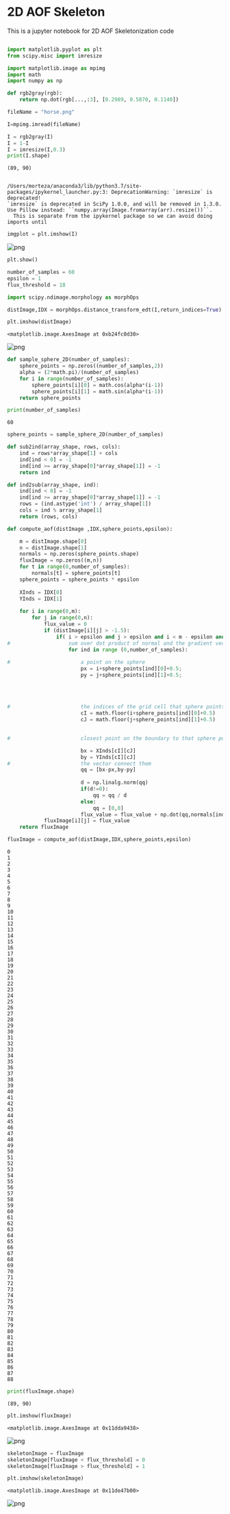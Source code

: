
# 2D AOF Skeleton
This is a jupyter notebook for 2D AOF Skeletonization code


```python

```


```python
import matplotlib.pyplot as plt
from scipy.misc import imresize
```


```python
import matplotlib.image as mpimg
import math
import numpy as np

def rgb2gray(rgb):
    return np.dot(rgb[...,:3], [0.2989, 0.5870, 0.1140])
```


```python
fileName = "horse.png"
```


```python
I=mpimg.imread(fileName)
```


```python
I = rgb2gray(I)
I = 1-I
I = imresize(I,0.3)
print(I.shape)
```

    (89, 90)


    /Users/morteza/anaconda3/lib/python3.7/site-packages/ipykernel_launcher.py:3: DeprecationWarning: `imresize` is deprecated!
    `imresize` is deprecated in SciPy 1.0.0, and will be removed in 1.3.0.
    Use Pillow instead: ``numpy.array(Image.fromarray(arr).resize())``.
      This is separate from the ipykernel package so we can avoid doing imports until



```python
imgplot = plt.imshow(I)
```


![png](output_8_0.png)



```python
plt.show()
```


```python
number_of_samples = 60
epsilon = 1 
flux_threshold = 18

```


```python
import scipy.ndimage.morphology as morphOps
```


```python
distImage,IDX = morphOps.distance_transform_edt(I,return_indices=True);
```


```python
plt.imshow(distImage)
```




    <matplotlib.image.AxesImage at 0xb24fc0d30>




![png](output_13_1.png)



```python
def sample_sphere_2D(number_of_samples):
    sphere_points = np.zeros((number_of_samples,2))
    alpha = (2*math.pi)/(number_of_samples)
    for i in range(number_of_samples):
        sphere_points[i][0] = math.cos(alpha*(i-1))
        sphere_points[i][1] = math.sin(alpha*(i-1))
    return sphere_points
```


```python
print(number_of_samples)
```

    60



```python
sphere_points = sample_sphere_2D(number_of_samples)
```


```python
def sub2ind(array_shape, rows, cols):
    ind = rows*array_shape[1] + cols
    ind[ind < 0] = -1
    ind[ind >= array_shape[0]*array_shape[1]] = -1
    return ind

def ind2sub(array_shape, ind):
    ind[ind < 0] = -1
    ind[ind >= array_shape[0]*array_shape[1]] = -1
    rows = (ind.astype('int') / array_shape[1])
    cols = ind % array_shape[1]
    return (rows, cols)

def compute_aof(distImage ,IDX,sphere_points,epsilon):

    m = distImage.shape[0]
    n = distImage.shape[1]
    normals = np.zeros(sphere_points.shape)
    fluxImage = np.zeros((m,n))
    for t in range(0,number_of_samples):
        normals[t] = sphere_points[t]
    sphere_points = sphere_points * epsilon
    
    XInds = IDX[0]
    YInds = IDX[1]
    
    for i in range(0,m):
        for j in range(0,n):       
            flux_value = 0
            if (distImage[i][j] > -1.5):
                if( i > epsilon and j > epsilon and i < m - epsilon and j < n - epsilon ):
#                   sum over dot product of normal and the gradient vector field (q-dot)
                    for ind in range (0,number_of_samples):
                                                
#                       a point on the sphere
                        px = i+sphere_points[ind][0]+0.5;
                        py = j+sphere_points[ind][1]+0.5;
                        
                        
                        
                        
#                       the indices of the grid cell that sphere points fall into 
                        cI = math.floor(i+sphere_points[ind][0]+0.5)
                        cJ = math.floor(j+sphere_points[ind][1]+0.5)
                                               

#                       closest point on the boundary to that sphere point

                        bx = XInds[cI][cJ]
                        by = YInds[cI][cJ]
#                       the vector connect them
                        qq = [bx-px,by-py]
                    
                        d = np.linalg.norm(qq)
                        if(d!=0):
                            qq = qq / d
                        else:
                            qq = [0,0]                        
                        flux_value = flux_value + np.dot(qq,normals[ind])
            fluxImage[i][j] = flux_value  
    return fluxImage
```


```python
fluxImage = compute_aof(distImage,IDX,sphere_points,epsilon)
```

    0
    1
    2
    3
    4
    5
    6
    7
    8
    9
    10
    11
    12
    13
    14
    15
    16
    17
    18
    19
    20
    21
    22
    23
    24
    25
    26
    27
    28
    29
    30
    31
    32
    33
    34
    35
    36
    37
    38
    39
    40
    41
    42
    43
    44
    45
    46
    47
    48
    49
    50
    51
    52
    53
    54
    55
    56
    57
    58
    59
    60
    61
    62
    63
    64
    65
    66
    67
    68
    69
    70
    71
    72
    73
    74
    75
    76
    77
    78
    79
    80
    81
    82
    83
    84
    85
    86
    87
    88



```python
print(fluxImage.shape)
```

    (89, 90)



```python
plt.imshow(fluxImage)
```




    <matplotlib.image.AxesImage at 0x11dda9438>




![png](output_20_1.png)



```python
skeletonImage = fluxImage
skeletonImage[fluxImage < flux_threshold] = 0
skeletonImage[fluxImage > flux_threshold] = 1

```


```python
plt.imshow(skeletonImage)
```




    <matplotlib.image.AxesImage at 0x11de47b00>




![png](output_22_1.png)



```python

```
